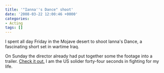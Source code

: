 ```yaml
---
title: '"Ianna''s Dance" shoot'
date: '2008-03-22 12:00:46 +0000'
categories:
- Acting
tags: []
---
```

I spent all day Friday in the Mojave desert to shoot Ianna's Dance, a
fascinating short set in wartime Iraq.

On Sunday the director already had put together some the footage into a trailer.
[Check it out.](http://youtube.com/watch?v=JpTn0ecP_iU) I am the US solider
forty-four seconds in fighting for my life.
